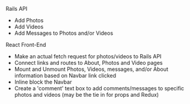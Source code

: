 Rails API
- Add Photos
- Add Videos
- Add Messages to Photos and/or Videos

React Front-End
- Make an actual fetch request for photos/videos to Rails API
- Connect links and routes to About, Photos and Video pages
- Mount and Unmount Photos, Videos, messages, and/or About information based on Navbar link clicked
- Inline block the Navbar
- Create a 'comment' text box to add comments/messages to specific photos and videos (may be the tie in for props and Redux)
